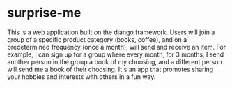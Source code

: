 # surprise-me

This is a web application built on the django framework. Users will join a group of a specific product category 
(books, coffee), and on a predetermined frequency (once a month), will send and receive an item. For example, I 
can sign up for a group where every month, for 3 months, I send another person in the group a book of my choosing, 
and a different person will send me a book of their choosing. It's an app that promotes sharing your hobbies and 
interests with others in a fun way.
